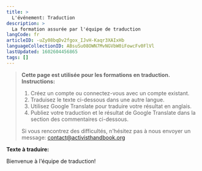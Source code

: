 ```yaml
---
title: >
  L'événement: Traduction
description: >
  La formation assurée par l'équipe de traduction
langCode: fr
articleID: -uZy08bqDv2fgox_IJvH-Kaqr3XAIxHb
languageCollectionID: ABsuSu08OWN7MvNGVbW0iFowcFv0FlVl
lastUpdated: 1602604456865
tags: []
---
```


> **Cette page est utilisée pour les formations en traduction. Instructions:**
> 
> 1.  Créez un compte ou connectez-vous avec un compte existant.
> 2.  Traduisez le texte ci-dessous dans une autre langue.
> 3.  Utilisez Google Translate pour traduire votre résultat en anglais.
> 4.  Publiez votre traduction et le résultat de Google Translate dans la section des commentaires ci-dessous.
> 
> Si vous rencontrez des difficultés, n'hésitez pas à nous envoyer un message: contact@activisthandbook.org

**Texte à traduire:**

Bienvenue à l'équipe de traduction!